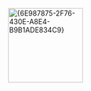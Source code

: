 <img width="152" alt="{6E987875-2F76-430E-A8E4-B9B1ADE834C9}" src="https://github.com/user-attachments/assets/31ac31b3-ea3f-4636-b83d-6a389f8e57d8">
